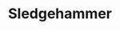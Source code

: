 ---
layout: post
title: Sledgehammer
name: sledgehammer
img: Creatures2.png
alt: image-alt
description: "Their be soldiers!"
image_items: [
    {
        title: sledgehammer,
        video: SledgeTL_V1.mp4,
        description: "This is a description"
    },
    {
        img: sh1.jpg,
        description: "This is a description"
    },
    {
        img: sh2.jpg,
        description: "This is a description"
    },
    {
        img: sh3.jpg,
        description: "This is a description"
    },
    {
        img: sh4.jpg,
        description: "This is a description"
    },
    {
        img: sh5.jpg,
        description: "This is a description"
    },
    {
        img: sh6.jpg,
        description: "This is a description"
    },
    {
        img: sh7.jpg,
        description: "This is a description"
    },
    {
        img: sh8.jpg,
        description: "This is a description"
    },
    {
        img: sh9.jpg,
        description: "This is a description"
    },
    {
        img: sh10.jpg,
        description: "This is a description"
    },
    {
        img: sh11.jpg,
        description: "This is a description"
    },
    {
        img: sh12.jpg,
        description: "This is a description"
    },
    {
        img: sh13.jpg,
        description: "This is a description"
    },
    {
        img: sh14.jpg,
        description: "This is a description"
    },
    {
        img: sh15.jpg,
        description: "This is a description"
    },
    {
        img: sh16.jpg,
        description: "This is a description"
    },
    {
        img: sh17.jpg,
        description: "This is a description"
    },
    {
        img: sh18.jpg,
        description: "This is a description"
    },
    {
        img: sh19.jpg,
        description: "This is a description"
    },
    {
        img: sh20.jpg,
        description: "This is a description"
    },
    {
        img: sh21.jpg,
        description: "This is a description"
    },
    {
        img: sh22.jpg,
        description: "This is a description"
    },
    {
        img: sh23.jpg,
        description: "This is a description"
    },
    
]
---